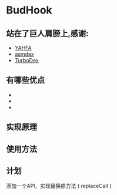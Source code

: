 # BudHook

## 站在了巨人肩膀上,感谢:
* [YAHFA](https://github.com/rk700/YAHFA)
* [asmdex](http://asm.ow2.org/doc/tutorial-asmdex.html)
* [TurboDex](https://github.com/asLody/TurboDex)

## 有哪些优点
* 
* 
* 

## 实现原理

## 使用方法

## 计划
添加一个API，实现替换原方法 ( replaceCall )



